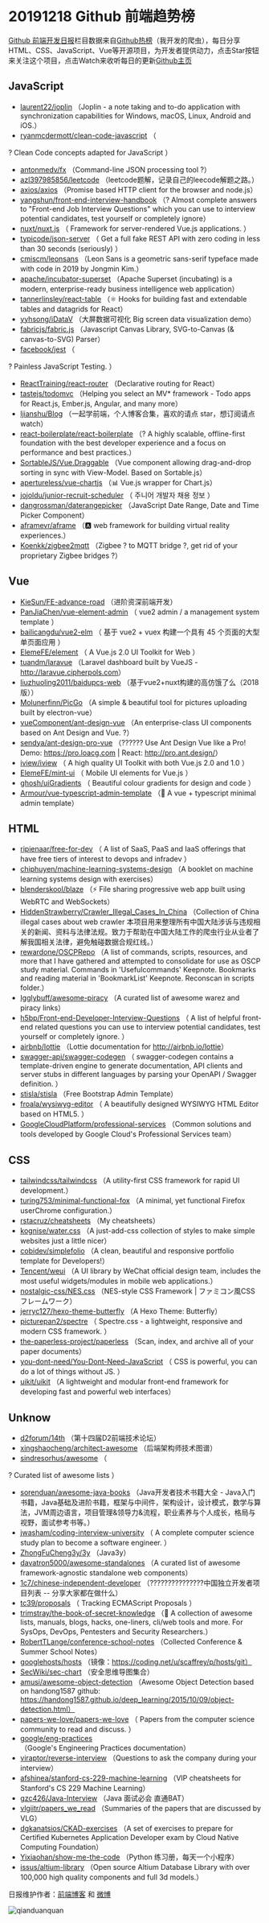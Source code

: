 # 20191218 Github 前端趋势榜

[Github 前端开发日报](https://qdkfweb.cn/c/news)栏目数据来自[Github热榜](https://github.qdkfweb.cn/)（我开发的爬虫），每日分享HTML、CSS、JavaScript、Vue等开源项目，为开发者提供动力，点击Star按钮来关注这个项目，点击Watch来收听每日的更新[Github主页](https://github.com/kujian/githubTrending)
## JavaScript

* [laurent22/joplin](https://github.com/laurent22/joplin) （Joplin - a note taking and to-do application with synchronization capabilities for Windows, macOS, Linux, Android and iOS.）
* [ryanmcdermott/clean-code-javascript](https://github.com/ryanmcdermott/clean-code-javascript) （
        
? Clean Code concepts adapted for JavaScript
      ）
* [antonmedv/fx](https://github.com/antonmedv/fx) （Command-line JSON processing tool ?）
* [azl397985856/leetcode](https://github.com/azl397985856/leetcode) （leetcode题解，记录自己的leecode解题之路。）
* [axios/axios](https://github.com/axios/axios) （Promise based HTTP client for the browser and node.js）
* [yangshun/front-end-interview-handbook](https://github.com/yangshun/front-end-interview-handbook) （? Almost complete answers to "Front-end Job Interview Questions" which you can use to interview potential candidates, test yourself or completely ignore）
* [nuxt/nuxt.js](https://github.com/nuxt/nuxt.js) （
        Framework for server-rendered Vue.js applications.
      ）
* [typicode/json-server](https://github.com/typicode/json-server) （
        Get a full fake REST API with zero coding in less than 30 seconds (seriously)
      ）
* [cmiscm/leonsans](https://github.com/cmiscm/leonsans) （Leon Sans is a geometric sans-serif typeface made with code in 2019 by Jongmin Kim.）
* [apache/incubator-superset](https://github.com/apache/incubator-superset) （Apache Superset (incubating) is a modern, enterprise-ready business intelligence web application）
* [tannerlinsley/react-table](https://github.com/tannerlinsley/react-table) （⚛️ Hooks for building fast and extendable tables and datagrids for React）
* [yyhsong/iDataV](https://github.com/yyhsong/iDataV) （大屏数据可视化 Big screen data visualization demo）
* [fabricjs/fabric.js](https://github.com/fabricjs/fabric.js) （Javascript Canvas Library, SVG-to-Canvas (&amp; canvas-to-SVG) Parser）
* [facebook/jest](https://github.com/facebook/jest) （
        
? Painless JavaScript Testing.
      ）
* [ReactTraining/react-router](https://github.com/ReactTraining/react-router) （Declarative routing for React）
* [tastejs/todomvc](https://github.com/tastejs/todomvc) （Helping you select an MV* framework - Todo apps for React.js, Ember.js, Angular, and many more）
* [ljianshu/Blog](https://github.com/ljianshu/Blog) （一起学前端，个人博客合集，喜欢的请点 star，想订阅请点 watch）
* [react-boilerplate/react-boilerplate](https://github.com/react-boilerplate/react-boilerplate) （? A highly scalable, offline-first foundation with the best developer experience and a focus on performance and best practices.）
* [SortableJS/Vue.Draggable](https://github.com/SortableJS/Vue.Draggable) （Vue component allowing drag-and-drop sorting in sync with View-Model. Based on Sortable.js）
* [apertureless/vue-chartjs](https://github.com/apertureless/vue-chartjs) （&#x1f4ca; Vue.js wrapper for Chart.js）
* [jojoldu/junior-recruit-scheduler](https://github.com/jojoldu/junior-recruit-scheduler) （
        주니어 개발자 채용 정보
      ）
* [dangrossman/daterangepicker](https://github.com/dangrossman/daterangepicker) （JavaScript Date Range, Date and Time Picker Component）
* [aframevr/aframe](https://github.com/aframevr/aframe) （&#x1f170;️ web framework for building virtual reality experiences.）
* [Koenkk/zigbee2mqtt](https://github.com/Koenkk/zigbee2mqtt) （Zigbee ? to MQTT bridge ?, get rid of your proprietary Zigbee bridges ?）

## Vue

* [KieSun/FE-advance-road](https://github.com/KieSun/FE-advance-road) （进阶资深前端开发）
* [PanJiaChen/vue-element-admin](https://github.com/PanJiaChen/vue-element-admin) （
        vue2 admin / a management system template
      ）
* [bailicangdu/vue2-elm](https://github.com/bailicangdu/vue2-elm) （
        基于 vue2 + vuex 构建一个具有 45 个页面的大型单页面应用
      ）
* [ElemeFE/element](https://github.com/ElemeFE/element) （
        A Vue.js 2.0 UI Toolkit for Web
      ）
* [tuandm/laravue](https://github.com/tuandm/laravue) （Laravel dashboard built by VueJS - <a href="http://laravue.cipherpols.com" rel="nofollow">http://laravue.cipherpols.com</a>）
* [liuzhuoling2011/baidupcs-web](https://github.com/liuzhuoling2011/baidupcs-web) （基于vue2+nuxt构建的高仿饿了么（2018版））
* [Molunerfinn/PicGo](https://github.com/Molunerfinn/PicGo) （A simple &amp; beautiful tool for pictures uploading built by electron-vue）
* [vueComponent/ant-design-vue](https://github.com/vueComponent/ant-design-vue) （An enterprise-class UI components based on Ant Design and Vue. ?）
* [sendya/ant-design-pro-vue](https://github.com/sendya/ant-design-pro-vue) （??&#x200d;???&#x200d;? Use Ant Design Vue like a Pro! Demo: <a href="https://pro.loacg.com" rel="nofollow">https://pro.loacg.com</a> | React: <a href="http://pro.ant.design/" rel="nofollow">http://pro.ant.design/</a>）
* [iview/iview](https://github.com/iview/iview) （
        A high quality UI Toolkit with both Vue.js 2.0 and 1.0
      ）
* [ElemeFE/mint-ui](https://github.com/ElemeFE/mint-ui) （
        Mobile UI elements for Vue.js
      ）
* [ghosh/uiGradients](https://github.com/ghosh/uiGradients) （
        Beautiful colour gradients for design and code
      ）
* [Armour/vue-typescript-admin-template](https://github.com/Armour/vue-typescript-admin-template) （&#x1f596; A vue + typescript minimal admin template）

## HTML

* [ripienaar/free-for-dev](https://github.com/ripienaar/free-for-dev) （
        A list of SaaS, PaaS and IaaS offerings that have free tiers of interest to devops and infradev
      ）
* [chiphuyen/machine-learning-systems-design](https://github.com/chiphuyen/machine-learning-systems-design) （A booklet on machine learning systems design with exercises）
* [blenderskool/blaze](https://github.com/blenderskool/blaze) （⚡️ File sharing progressive web app built using WebRTC and WebSockets）
* [HiddenStrawberry/Crawler_Illegal_Cases_In_China](https://github.com/HiddenStrawberry/Crawler_Illegal_Cases_In_China) （Collection of China illegal cases about web crawler 本项目用来整理所有中国大陆涉诉与违规相关的新闻、资料与法律法规。致力于帮助在中国大陆工作的爬虫行业从业者了解我国相关法律，避免触碰数据合规红线。）
* [rewardone/OSCPRepo](https://github.com/rewardone/OSCPRepo) （A list of commands, scripts, resources, and more that I have gathered and attempted to consolidate for use as OSCP study material. Commands in 'Usefulcommands' Keepnote. Bookmarks and reading material in 'BookmarkList' Keepnote. Reconscan in scripts folder.）
* [Igglybuff/awesome-piracy](https://github.com/Igglybuff/awesome-piracy) （A curated list of awesome warez and piracy links）
* [h5bp/Front-end-Developer-Interview-Questions](https://github.com/h5bp/Front-end-Developer-Interview-Questions) （
        A list of helpful front-end related questions you can use to interview potential candidates, test yourself or completely ignore.
      ）
* [airbnb/lottie](https://github.com/airbnb/lottie) （Lottie documentation for <a href="http://airbnb.io/lottie" rel="nofollow">http://airbnb.io/lottie</a>）
* [swagger-api/swagger-codegen](https://github.com/swagger-api/swagger-codegen) （
        swagger-codegen contains a template-driven engine to generate documentation, API clients and server stubs in different languages by parsing your OpenAPI / Swagger definition.
      ）
* [stisla/stisla](https://github.com/stisla/stisla) （Free Bootstrap Admin Template）
* [froala/wysiwyg-editor](https://github.com/froala/wysiwyg-editor) （
        A beautifully designed WYSIWYG HTML Editor based on HTML5.
      ）
* [GoogleCloudPlatform/professional-services](https://github.com/GoogleCloudPlatform/professional-services) （Common solutions and tools developed by Google Cloud's Professional Services team）

## CSS

* [tailwindcss/tailwindcss](https://github.com/tailwindcss/tailwindcss) （A utility-first CSS framework for rapid UI development.）
* [turing753/minimal-functional-fox](https://github.com/turing753/minimal-functional-fox) （A minimal, yet functional Firefox userChrome configuration.）
* [rstacruz/cheatsheets](https://github.com/rstacruz/cheatsheets) （My cheatsheets）
* [kognise/water.css](https://github.com/kognise/water.css) （A just-add-css collection of styles to make simple websites just a little nicer）
* [cobidev/simplefolio](https://github.com/cobidev/simplefolio) （A clean, beautiful and responsive portfolio template for Developers!）
* [Tencent/weui](https://github.com/Tencent/weui) （A UI library by WeChat official design team, includes the most useful widgets/modules in mobile web applications.）
* [nostalgic-css/NES.css](https://github.com/nostalgic-css/NES.css) （NES-style CSS Framework | ファミコン風CSSフレームワーク）
* [jerryc127/hexo-theme-butterfly](https://github.com/jerryc127/hexo-theme-butterfly) （A Hexo Theme: Butterfly）
* [picturepan2/spectre](https://github.com/picturepan2/spectre) （
        Spectre.css - a lightweight, responsive and modern CSS framework.
      ）
* [the-paperless-project/paperless](https://github.com/the-paperless-project/paperless) （Scan, index, and archive all of your paper documents）
* [you-dont-need/You-Dont-Need-JavaScript](https://github.com/you-dont-need/You-Dont-Need-JavaScript) （
        CSS is powerful, you can do a lot of things without JS.
      ）
* [uikit/uikit](https://github.com/uikit/uikit) （A lightweight and modular front-end framework for developing fast and powerful web interfaces）

## Unknow

* [d2forum/14th](https://github.com/d2forum/14th) （第十四届D2前端技术论坛）
* [xingshaocheng/architect-awesome](https://github.com/xingshaocheng/architect-awesome) （后端架构师技术图谱）
* [sindresorhus/awesome](https://github.com/sindresorhus/awesome) （
        
? Curated list of awesome lists
      ）
* [sorenduan/awesome-java-books](https://github.com/sorenduan/awesome-java-books) （Java开发者技术书籍大全 - Java入门书籍，Java基础及进阶书籍，框架与中间件，架构设计，设计模式，数学与算法，JVM周边语言，项目管理&amp;领导力&amp;流程，职业素养与个人成长，格局与视野，面试参考书等。）
* [jwasham/coding-interview-university](https://github.com/jwasham/coding-interview-university) （
        A complete computer science study plan to become a software engineer.
      ）
* [ZhongFuCheng3y/3y](https://github.com/ZhongFuCheng3y/3y) （Java3y）
* [davatron5000/awesome-standalones](https://github.com/davatron5000/awesome-standalones) （A curated list of awesome framework-agnostic standalone web components）
* [1c7/chinese-independent-developer](https://github.com/1c7/chinese-independent-developer) （??‍???‍???‍???‍???‍?中国独立开发者项目列表 -- 分享大家都在做什么）
* [tc39/proposals](https://github.com/tc39/proposals) （
        Tracking ECMAScript Proposals
      ）
* [trimstray/the-book-of-secret-knowledge](https://github.com/trimstray/the-book-of-secret-knowledge) （&#x1f4ab; A collection of awesome lists, manuals, blogs, hacks, one-liners, cli/web tools and more. For SysOps, DevOps, Pentesters and Security Researchers.）
* [RobertTLange/conference-school-notes](https://github.com/RobertTLange/conference-school-notes) （Collected Conference &amp; Summer School Notes）
* [googlehosts/hosts](https://github.com/googlehosts/hosts) （镜像：https://coding.net/u/scaffrey/p/hosts/git）
* [SecWiki/sec-chart](https://github.com/SecWiki/sec-chart) （安全思维导图集合）
* [amusi/awesome-object-detection](https://github.com/amusi/awesome-object-detection) （Awesome Object Detection based on handong1587 github: https://handong1587.github.io/deep_learning/2015/10/09/object-detection.html）
* [papers-we-love/papers-we-love](https://github.com/papers-we-love/papers-we-love) （
        Papers from the computer science community to read and discuss.
      ）
* [google/eng-practices](https://github.com/google/eng-practices) （Google's Engineering Practices documentation）
* [viraptor/reverse-interview](https://github.com/viraptor/reverse-interview) （Questions to ask the company during your interview）
* [afshinea/stanford-cs-229-machine-learning](https://github.com/afshinea/stanford-cs-229-machine-learning) （VIP cheatsheets for Stanford's CS 229 Machine Learning）
* [gzc426/Java-Interview](https://github.com/gzc426/Java-Interview) （Java 面试必会 直通BAT）
* [vlgiitr/papers_we_read](https://github.com/vlgiitr/papers_we_read) （Summaries of the papers that are discussed by VLG）
* [dgkanatsios/CKAD-exercises](https://github.com/dgkanatsios/CKAD-exercises) （A set of exercises to prepare for Certified Kubernetes Application Developer exam by Cloud Native Computing Foundation）
* [Yixiaohan/show-me-the-code](https://github.com/Yixiaohan/show-me-the-code) （Python 练习册，每天一个小程序）
* [issus/altium-library](https://github.com/issus/altium-library) （Open source Altium Database Library with over 100,000 high quality components and full 3d models.）


日报维护作者：[前端博客](https://qdkfweb.cn/) 和 [微博](https://qdkfweb.cn/go/weibo)

![qianduanquan](https://user-images.githubusercontent.com/3055447/38468989-651132ac-3b80-11e8-8e6b-15122322a9d7.png)